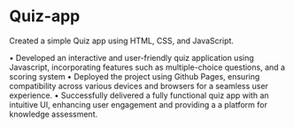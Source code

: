 # Quiz-app
Created a simple Quiz app using HTML, CSS, and JavaScript.

• Developed an interactive and user-friendly quiz application using Javascript, incorporating features such as multiple-choice questions, and a scoring system • Deployed the project using Github Pages, ensuring compatibility across various devices and browsers for a seamless user experience. • Successfully delivered a fully functional quiz app with an intuitive UI, enhancing user engagement and providing a a platform for knowledge assessment.
